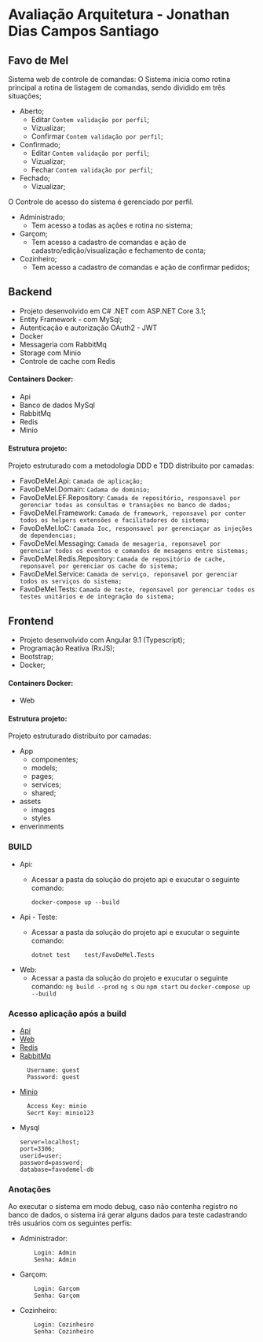 # Avaliação Arquitetura - Jonathan Dias Campos Santiago

## Favo de Mel

Sistema web de controle de comandas:
O Sistema inicia como rotina principal a rotina de listagem de comandas, sendo dividido em três situações;
- Aberto;
    - Editar `Contem validação por perfil`;
    - Vizualizar;
    - Confirmar `Contem validação por perfil`;
- Confirmado;
    - Editar `Contem validação por perfil`;
    - Vizualizar;
    - Fechar `Contem validação por perfil`;
- Fechado;
    - Vizualizar;

O Controle de acesso do sistema é gerenciado por perfil.
- Administrado;
    - Tem acesso a todas as ações e rotina no sistema;
- Garçom;
    - Tem acesso a cadastro de comandas e ação de cadastro/edição/visualização e fechamento de conta;
- Cozinheiro;
    - Tem acesso a cadastro de comandas e ação de confirmar pedidos;

## Backend
- Projeto desenvolvido em C# .NET com ASP.NET Core 3.1;
- Entity Framework - com MySql;
- Autenticação e autorização OAuth2 - JWT
- Docker
- Messageria com RabbitMq
- Storage com Minio
- Controle de cache com Redis
  
#### Containers Docker:
- Api
- Banco de dados MySql
- RabbitMq
- Redis
- Minio

#### Estrutura projeto:
Projeto estruturado com a metodologia DDD e TDD distribuito por camadas:
- FavoDeMel.Api: `Camada de aplicação;`
- FavoDeMel.Domain: `Cadama de dominio;`
- FavoDeMel.EF.Repository: `Camada de repositório, responsavel por gerenciar todas as consultas e transações no banco de dados;`
- FavoDeMel.Framework: `Camada de framework, reponsavel por conter todos os helpers extensões e facilitadores do sistema;`
- FavoDeMel.IoC: `Camada Ioc, responsavel por gerenciaçar as injeções de dependencias;`
- FavoDeMel.Messaging: `Camada de mesageria, reponsavel por gerenciar todos os eventos e comandos de mesagens entre sistemas;`
- FavoDeMel.Redis.Repository: `Camada de repositório de cache, reponsavel por gerenciar os cache do sistema;`
- FavoDeMel.Service: `Camada de serviço, reponsavel por gerenciar todos os serviços do sistema;`
- FavoDeMel.Tests: `Camada de teste, reponsavel por gerenciar todos os testes unitários e de integração do sistema;`

## Frontend
- Projeto desenvolvido com Angular 9.1 (Typescript);
- Programação Reativa (RxJS);
- Bootstrap;
- Docker;

#### Containers Docker:
- Web

#### Estrutura projeto:
Projeto estruturado distribuito por camadas:
- App
    - componentes;
    - models;
    - pages;
    - services;
    - shared;
- assets
    - images
    - styles
- enverinments

### BUILD
- Api:
    - Acessar a pasta da solução do projeto api e exucutar o seguinte comando:
      
      `docker-compose up --build`
- Api - Teste:
    - Acessar a pasta da solução do projeto api e exucutar o seguinte comando:
    
        `dotnet test	test/FavoDeMel.Tests`
- Web:      
    - Acessar a pasta da solução do projeto e exucutar o seguinte comando:
      `ng build --prod`
      `ng s`
      ou
      `npm start`
      ou 
      `docker-compose up --build`

### Acesso aplicação após a build
- [Api](https://localhost:44300/swagger/index.html)
- [Web](http://localhost:4200)
- [Redis](http://localhost:8081)
- [RabbitMq](http://localhost:15672)
  ```
    Username: guest
    Password: guest
  ```
- [Minio](http://localhost:9000)
  ```
    Access Key: minio
    Secrt Key: minio123
  ```
- Mysql
    ```
    server=localhost;
    port=3306;
    userid=user;
    password=password;
    database=favodemel-db
    ```

### Anotações
Ao executar o sistema em modo debug, caso não contenha registro no banco de dados, o sistema irá gerar alguns dados para teste
cadastrando três usuários com os seguintes perfís:
- Administrador:
    ```
        Login: Admin
        Senha: Admin
    ```
- Garçom:
    ```
        Login: Garçom
        Senha: Garçom
    ```
- Cozinheiro:
    ```
        Login: Cozinheiro
        Senha: Cozinheiro
    ```
